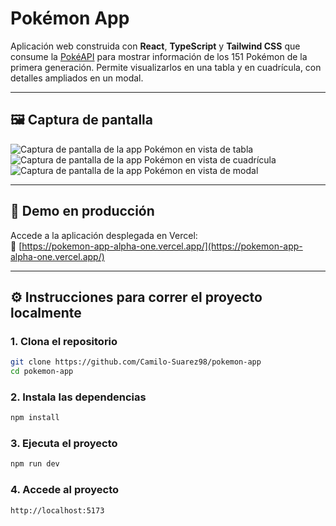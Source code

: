 # Pokémon App

Aplicación web construida con **React**, **TypeScript** y **Tailwind CSS** que consume la [PokéAPI](https://pokeapi.co/) para mostrar información de los 151 Pokémon de la primera generación. Permite visualizarlos en una tabla y en cuadrícula, con detalles ampliados en un modal.

---

## 🖼️ Captura de pantalla

<img src="./table-view.png" alt="Captura de pantalla de la app Pokémon en vista de tabla" />
<img src="./grid-view.png" alt="Captura de pantalla de la app Pokémon en vista de cuadrícula" />
<img src="./modal-view.png" alt="Captura de pantalla de la app Pokémon en vista de modal" />

---

## 🚀 Demo en producción

Accede a la aplicación desplegada en Vercel:  
🔗 [https://pokemon-app-alpha-one.vercel.app/](https://pokemon-app-alpha-one.vercel.app/)

---

## ⚙️ Instrucciones para correr el proyecto localmente

### 1. Clona el repositorio

```bash
git clone https://github.com/Camilo-Suarez98/pokemon-app
cd pokemon-app
```

### 2. Instala las dependencias

```bash
npm install
```

### 3. Ejecuta el proyecto

```bash
npm run dev
```

### 4. Accede al proyecto

```bash 
http://localhost:5173
```